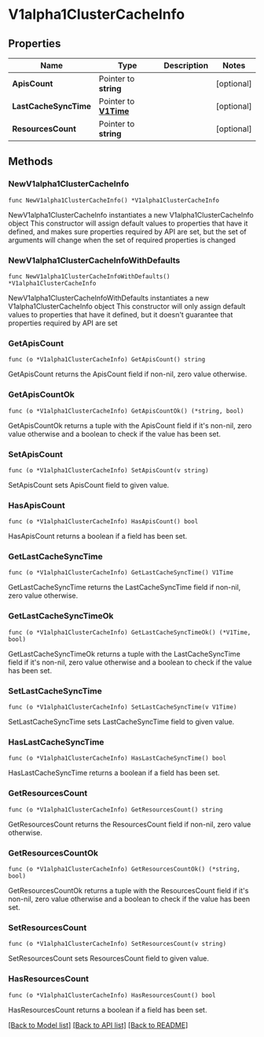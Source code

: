 # V1alpha1ClusterCacheInfo

## Properties

Name | Type | Description | Notes
------------ | ------------- | ------------- | -------------
**ApisCount** | Pointer to **string** |  | [optional] 
**LastCacheSyncTime** | Pointer to [**V1Time**](V1Time.md) |  | [optional] 
**ResourcesCount** | Pointer to **string** |  | [optional] 

## Methods

### NewV1alpha1ClusterCacheInfo

`func NewV1alpha1ClusterCacheInfo() *V1alpha1ClusterCacheInfo`

NewV1alpha1ClusterCacheInfo instantiates a new V1alpha1ClusterCacheInfo object
This constructor will assign default values to properties that have it defined,
and makes sure properties required by API are set, but the set of arguments
will change when the set of required properties is changed

### NewV1alpha1ClusterCacheInfoWithDefaults

`func NewV1alpha1ClusterCacheInfoWithDefaults() *V1alpha1ClusterCacheInfo`

NewV1alpha1ClusterCacheInfoWithDefaults instantiates a new V1alpha1ClusterCacheInfo object
This constructor will only assign default values to properties that have it defined,
but it doesn't guarantee that properties required by API are set

### GetApisCount

`func (o *V1alpha1ClusterCacheInfo) GetApisCount() string`

GetApisCount returns the ApisCount field if non-nil, zero value otherwise.

### GetApisCountOk

`func (o *V1alpha1ClusterCacheInfo) GetApisCountOk() (*string, bool)`

GetApisCountOk returns a tuple with the ApisCount field if it's non-nil, zero value otherwise
and a boolean to check if the value has been set.

### SetApisCount

`func (o *V1alpha1ClusterCacheInfo) SetApisCount(v string)`

SetApisCount sets ApisCount field to given value.

### HasApisCount

`func (o *V1alpha1ClusterCacheInfo) HasApisCount() bool`

HasApisCount returns a boolean if a field has been set.

### GetLastCacheSyncTime

`func (o *V1alpha1ClusterCacheInfo) GetLastCacheSyncTime() V1Time`

GetLastCacheSyncTime returns the LastCacheSyncTime field if non-nil, zero value otherwise.

### GetLastCacheSyncTimeOk

`func (o *V1alpha1ClusterCacheInfo) GetLastCacheSyncTimeOk() (*V1Time, bool)`

GetLastCacheSyncTimeOk returns a tuple with the LastCacheSyncTime field if it's non-nil, zero value otherwise
and a boolean to check if the value has been set.

### SetLastCacheSyncTime

`func (o *V1alpha1ClusterCacheInfo) SetLastCacheSyncTime(v V1Time)`

SetLastCacheSyncTime sets LastCacheSyncTime field to given value.

### HasLastCacheSyncTime

`func (o *V1alpha1ClusterCacheInfo) HasLastCacheSyncTime() bool`

HasLastCacheSyncTime returns a boolean if a field has been set.

### GetResourcesCount

`func (o *V1alpha1ClusterCacheInfo) GetResourcesCount() string`

GetResourcesCount returns the ResourcesCount field if non-nil, zero value otherwise.

### GetResourcesCountOk

`func (o *V1alpha1ClusterCacheInfo) GetResourcesCountOk() (*string, bool)`

GetResourcesCountOk returns a tuple with the ResourcesCount field if it's non-nil, zero value otherwise
and a boolean to check if the value has been set.

### SetResourcesCount

`func (o *V1alpha1ClusterCacheInfo) SetResourcesCount(v string)`

SetResourcesCount sets ResourcesCount field to given value.

### HasResourcesCount

`func (o *V1alpha1ClusterCacheInfo) HasResourcesCount() bool`

HasResourcesCount returns a boolean if a field has been set.


[[Back to Model list]](../README.md#documentation-for-models) [[Back to API list]](../README.md#documentation-for-api-endpoints) [[Back to README]](../README.md)


